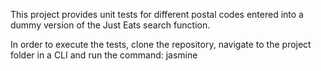 This project provides unit tests for different postal codes entered into a dummy version of the Just Eats search function. 

In order to execute the tests, clone the repository, navigate to the project folder in a CLI and run the command: jasmine
